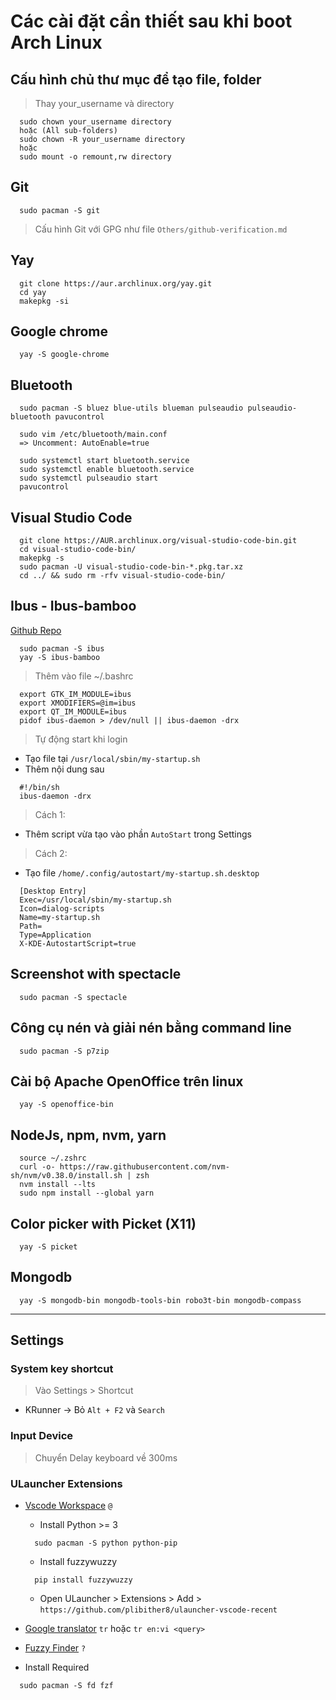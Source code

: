 # Các cài đặt cần thiết sau khi boot Arch Linux

## Cấu hình chủ thư mục để tạo file, folder

> Thay your_username và directory

```
  sudo chown your_username directory
  hoặc (All sub-folders)
  sudo chown -R your_username directory
  hoặc
  sudo mount -o remount,rw directory
```

## Git

```
  sudo pacman -S git
```

> Cấu hình Git với GPG như file `Others/github-verification.md`

## Yay

```
  git clone https://aur.archlinux.org/yay.git
  cd yay
  makepkg -si
```

## Google chrome

```
  yay -S google-chrome
```

## Bluetooth

```
  sudo pacman -S bluez blue-utils blueman pulseaudio pulseaudio-bluetooth pavucontrol
```

```
  sudo vim /etc/bluetooth/main.conf
  => Uncomment: AutoEnable=true

  sudo systemctl start bluetooth.service
  sudo systemctl enable bluetooth.service
  sudo systemctl pulseaudio start
  pavucontrol
```

## Visual Studio Code

```
  git clone https://AUR.archlinux.org/visual-studio-code-bin.git
  cd visual-studio-code-bin/
  makepkg -s
  sudo pacman -U visual-studio-code-bin-*.pkg.tar.xz
  cd ../ && sudo rm -rfv visual-studio-code-bin/
```

## Ibus - Ibus-bamboo

[Github Repo](https://github.com/BambooEngine/ibus-bamboo)

```
  sudo pacman -S ibus
  yay -S ibus-bamboo
```

> Thêm vào file ~/.bashrc

```
  export GTK_IM_MODULE=ibus
  export XMODIFIERS=@im=ibus
  export QT_IM_MODULE=ibus
  pidof ibus-daemon > /dev/null || ibus-daemon -drx
```

> Tự động start khi login

- Tạo file tại `/usr/local/sbin/my-startup.sh`
- Thêm nội dung sau

```
  #!/bin/sh
  ibus-daemon -drx
```

> Cách 1:

- Thêm script vừa tạo vào phần `AutoStart` trong Settings

> Cách 2:

- Tạo file `/home/.config/autostart/my-startup.sh.desktop`

```
  [Desktop Entry]
  Exec=/usr/local/sbin/my-startup.sh
  Icon=dialog-scripts
  Name=my-startup.sh
  Path=
  Type=Application
  X-KDE-AutostartScript=true
```

## Screenshot with spectacle

```
  sudo pacman -S spectacle
```

## Công cụ nén và giải nén bằng command line

```
  sudo pacman -S p7zip
```

## Cài bộ Apache OpenOffice trên linux

```
  yay -S openoffice-bin
```

## NodeJs, npm, nvm, yarn

```
  source ~/.zshrc
  curl -o- https://raw.githubusercontent.com/nvm-sh/nvm/v0.38.0/install.sh | zsh
  nvm install --lts
  sudo npm install --global yarn
```

## Color picker with Picket (X11)

```
  yay -S picket
```

## Mongodb

```
  yay -S mongodb-bin mongodb-tools-bin robo3t-bin mongodb-compass
```

---

## Settings

### System key shortcut

> Vào Settings > Shortcut

- KRunner -> Bỏ `Alt + F2` và `Search`

### Input Device

> Chuyển Delay keyboard về 300ms

### ULauncher Extensions

- [Vscode Workspace](https://github.com/plibither8/ulauncher-vscode-recent) `@`

  - Install Python >= 3

  ```
    sudo pacman -S python python-pip
  ```

  - Install fuzzywuzzy

  ```
    pip install fuzzywuzzy
  ```

  - Open ULauncher > Extensions > Add > `https://github.com/plibither8/ulauncher-vscode-recent`

- [Google translator](https://github.com/manahter/ulauncher-translate) `tr` hoặc `tr en:vi <query>`

- [Fuzzy Finder](https://github.com/hillaryychan/ulauncher-fzf) `?`
- Install Required

```
  sudo pacman -S fd fzf
```

